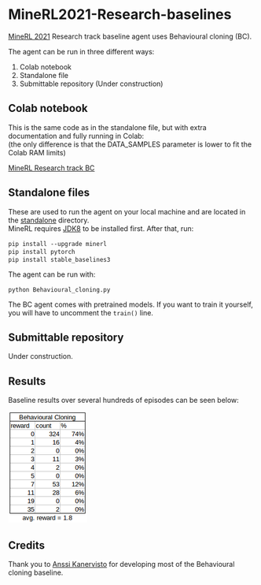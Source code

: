# MineRL2021-Research-baselines
[MineRL 2021](https://minerl.io/) Research track baseline agent uses Behavioural cloning (BC).  

The agent can be run in three different ways:
1. Colab notebook
2. Standalone file
3. Submittable repository (Under construction)

## Colab notebook
This is the same code as in the standalone file, but with extra documentation and fully running in Colab:  
(the only difference is that the DATA_SAMPLES parameter is lower to fit the Colab RAM limits)

[MineRL Research track BC](https://colab.research.google.com/drive/1qU5sEnJPZj7q2KgRDwZ868jlBGerSsK7?usp=sharing)

## Standalone files
These are used to run the agent on your local machine and are located in the [standalone](https://github.com/KarolisRam/MineRL2021-Research-baselines/tree/main/standalone) directory.  
MineRL requires [JDK8](https://www.minerl.io/docs/tutorials/index.html) to be installed first.
After that, run:  
```
pip install --upgrade minerl
pip install pytorch
pip install stable_baselines3
```
The agent can be run with:  
```
python Behavioural_cloning.py
```
The BC agent comes with pretrained models. If you want to train it yourself, you will have to uncomment the `train()` line.

## Submittable repository
Under construction.

## Results
Baseline results over several hundreds of episodes can be seen below:  

![](img/BC_baselines_table.png)

## Credits
Thank you to [Anssi Kanervisto](https://github.com/Miffyli) for developing most of the Behavioural cloning baseline.
